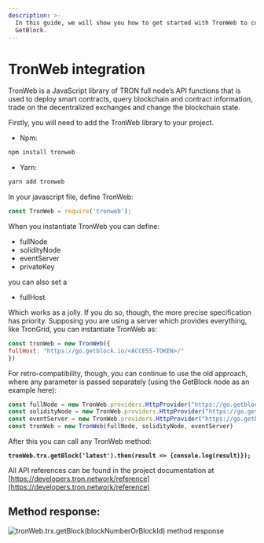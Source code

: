 ```yaml
---
description: >-
  In this guide, we will show you how to get started with TronWeb to connect to
  GetBlock.
---
```


# TronWeb integration

TronWeb is a JavaScript library of TRON full node’s API functions that is used to deploy smart contracts, query blockchain and contract information, trade on the decentralized exchanges and change the blockchain state.

Firstly, you will need to add the TronWeb library to your project.

* Npm:

```bash
npm install tronweb
```

* Yarn:&#x20;

```bash
yarn add tronweb
```

In your javascript file, define TronWeb:&#x20;

```javascript
const TronWeb = require('tronweb');
```

When you instantiate TronWeb you can define:

* fullNode
* solidityNode
* eventServer
* privateKey

you can also set a

* fullHost

Which works as a jolly. If you do so, though, the more precise specification has priority. Supposing you are using a server which provides everything, like TronGrid, you can instantiate TronWeb as:

```javascript
const tronWeb = new TronWeb({
fullHost: "https://go.getblock.io/<ACCESS-TOKEN>/"
})
```

For retro-compatibility, though, you can continue to use the old approach, where any parameter is passed separately (using the GetBlock node as an example here):

```javascript
const fullNode = new TronWeb.providers.HttpProvider("https://go.getblock.io/<ACCESS-TOKEN>/")
const solidityNode = new TronWeb.providers.HttpProvider("https://go.getblock.io/<ACCESS-TOKEN>/")
const eventServer = new TronWeb.providers.HttpProvider("https://go.getblock.io/<ACCESS-TOKEN>/")
const tronWeb = new TronWeb(fullNode, solidityNode, eventServer)
```

After this you can call any TronWeb method:

<pre class="language-javascript"><code class="lang-javascript"><strong>tronWeb.trx.getBlock('latest').then(result => {console.log(result)});
</strong></code></pre>

All API references can be found in the project documentation at [https://developers.tron.network/reference](https://developers.tron.network/reference)

## Method response:

![tronWeb.trx.getBlock(blockNumberOrBlockId) method response](https://storage.getblock.io/web/docs/guides/how-to-connect-to-getblock-with-tronweb/tronweb_screenshot_1.webp)
